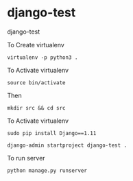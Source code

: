 # django-test
django-test

To Create virtualenv
```
virtualenv -p python3 .
```

To Activate virtualenv
```
source bin/activate
```
Then

```
mkdir src && cd src
```

To Activate virtualenv
```
sudo pip install Django==1.11
```

```
django-admin startproject django-test .
```
To run server

```
python manage.py runserver
```

